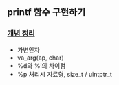 ## printf 함수 구현하기

### [개념 정리](https://www.notion.so/dev-jungeun/Ft-printf-e1a399bbee7644d9859da20fec40c449)
* 가변인자
* va_arg(ap, char)
* %d와 %i의 차이점
* %p 처리시 자료형, size_t / uintptr_t
